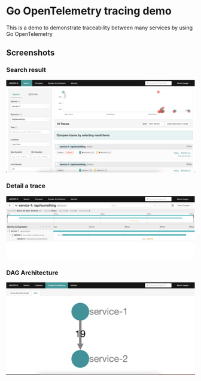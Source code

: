 # Go OpenTelemetry tracing demo
This is a demo to demonstrate traceability between many services by using Go OpenTelemetry

## Screenshots
### Search result
![Search Result](docs/images/search_result.png)

### Detail a trace
![Detail trace](docs/images/detail_trace.png)

### DAG Architecture
![DAG Architecture](docs/images/dag_architecture.png)